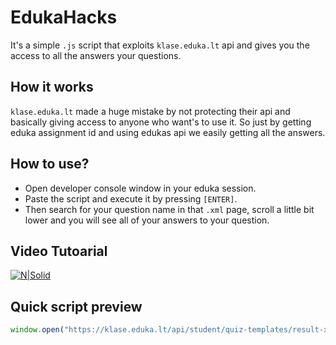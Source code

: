 # EdukaHacks
It's a simple `.js` script that exploits `klase.eduka.lt` api
and gives you the access to all the answers your questions.

## How it works
`klase.eduka.lt` made a huge mistake by not protecting their 
api and basically giving access to anyone who want's to use it.
So just by getting eduka assignment id and using edukas api
we easily getting all the answers. 

## How to use?
- Open developer console window in your eduka session.
- Paste the script and execute it by pressing `[ENTER]`.
- Then search for your question name in that `.xml` page, scroll a little bit lower and you will see all of your answers to your question.

## Video Tutoarial
[![N|Solid](https://external-content.duckduckgo.com/iu/?u=http%3A%2F%2Fwww.alchemysoftware.com%2Fimages%2Fyoutube_play_small.png&f=1&nofb=1)](https://youtu.be/ge3s9L1Dj8M)

## Quick script preview
```js
window.open("https://klase.eduka.lt/api/student/quiz-templates/result-xml/"+(window.location.pathname).slice(30, 38)+"/perziura")
```
